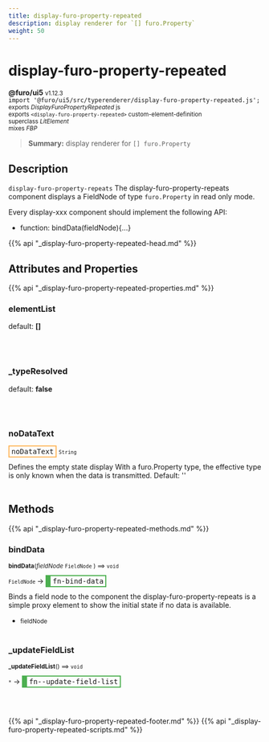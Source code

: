```yaml
---
title: display-furo-property-repeated
description: display renderer for `[] furo.Property`
weight: 50
---
```


# display-furo-property-repeated
**@furo/ui5** <small>v1.12.3</small>
<br>`import '@furo/ui5/src/typerenderer/display-furo-property-repeated.js';`<small>
<br>exports *DisplayFuroPropertyRepeated* js
<br>exports `<display-furo-property-repeated>` custom-element-definition
<br>superclass *LitElement*
<br> mixes *FBP*</small>

> **Summary:** display renderer for `[] furo.Property`

## Description

`display-furo-property-repeats`
The display-furo-property-repeats component displays a FieldNode of type `furo.Property` in read only mode.

Every display-xxx component should implement the following API:
- function: bindData(fieldNode){...}

{{% api "_display-furo-property-repeated-head.md" %}}

## Attributes and Properties
{{% api "_display-furo-property-repeated-properties.md" %}}





### **elementList**
default: **[]**</small>


<br><br>

### **_typeResolved**
default: **false**</small>


<br><br>

### **noDataText**

<span  style="border-width:2px; border-style: solid;border-color:  rgb(255, 182, 91);font-family:monospace; padding:2px 4px;">noDataText</span>
<small>`String` </small>

Defines the empty state display
With a furo.Property type, the effective type is only known when the data is transmitted.
Default: ''
<br><br>

## Methods
{{% api "_display-furo-property-repeated-methods.md" %}}


### **bindData**
<small>**bindData**(*fieldNode* `FieldNode` ) ⟹ `void`</small>

<small>`FieldNode` </small> →
<span  style="border-width:2px 2px 2px 10px; border-style: solid;border-color:  rgb(76, 175, 80);font-family:monospace; padding:2px 4px;">fn-bind-data</span>

Binds a field node to the component
the display-furo-property-repeats is a simple proxy element to show
the initial state if no data is available.

- <small>fieldNode </small>
<br><br>

### **_updateFieldList**
<small>**_updateFieldList**() ⟹ `void`</small>

<small>`*`</small> →
<span  style="border-width:2px 2px 2px 10px; border-style: solid;border-color:  rgb(76, 175, 80);font-family:monospace; padding:2px 4px;">fn--update-field-list</span>



<br><br>







{{% api "_display-furo-property-repeated-footer.md" %}}
{{% api "_display-furo-property-repeated-scripts.md" %}}
